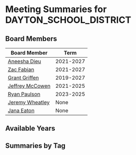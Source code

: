 # Meeting Summaries for DAYTON_SCHOOL_DISTRICT

## Board Members

| Board Member       | Term           |
|--------------------|----------------|
| [Aneesha Dieu](board_member_36.md) | 2021-2027 |
| [Zac Fabian](board_member_37.md) | 2021-2027 |
| [Grant Griffen](board_member_38.md) | 2019-2027 |
| [Jeffrey McCowen](board_member_39.md) | 2021-2025 |
| [Ryan Paulson](board_member_40.md) | 2023-2025 |
| [Jeremy Wheatley](board_member_41.md) | None |
| [Jana Eaton](board_member_42.md) | None |

## Available Years

## Summaries by Tag
